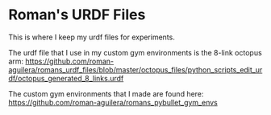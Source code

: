 # Roman's URDF Files
This is where I keep my urdf files for experiments.

The urdf file that I use in my custom gym environments is the 8-link octopus arm: 
https://github.com/roman-aguilera/romans_urdf_files/blob/master/octopus_files/python_scripts_edit_urdf/octopus_generated_8_links.urdf

The custom gym environments that I made are found here:
https://github.com/roman-aguilera/romans_pybullet_gym_envs

